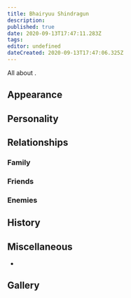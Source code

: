 ```yaml
---
title: Bhairyuu Shindragun
description: 
published: true
date: 2020-09-13T17:47:11.283Z
tags: 
editor: undefined
dateCreated: 2020-09-13T17:47:06.325Z
---
```


All about .

Appearance
----------

Personality
-----------

Relationships
-------------

### Family

### Friends

### Enemies

History
-------

Miscellaneous
-------------

-

Gallery
-------